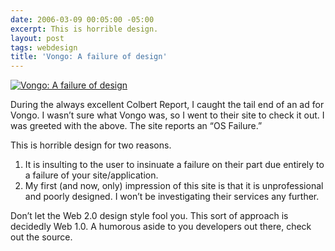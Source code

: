```yaml
---
date: 2006-03-09 00:05:00 -05:00
excerpt: This is horrible design.
layout: post
tags: webdesign
title: 'Vongo: A failure of design'
---
```


[![Vongo: A failure of design](http://static.flickr.com/35/109952775_0da987bf1a_m.jpg)](http://flickr.com/photos/jgarber/109952775/)

During the always excellent Colbert Report, I caught the tail end of an ad for Vongo. I wasn’t sure what Vongo was, so I went to their site to check it out. I was greeted with the above. The site reports an “OS Failure.”

This is horrible design for two reasons.

1. It is insulting to the user to insinuate a failure on their part due entirely to a failure of your site/application.
2. My first (and now, only) impression of this site is that it is unprofessional and poorly designed. I won’t be investigating their services any further.

Don’t let the Web 2.0 design style fool you. This sort of approach is decidedly Web 1.0. A humorous aside to you developers out there, check out the source.